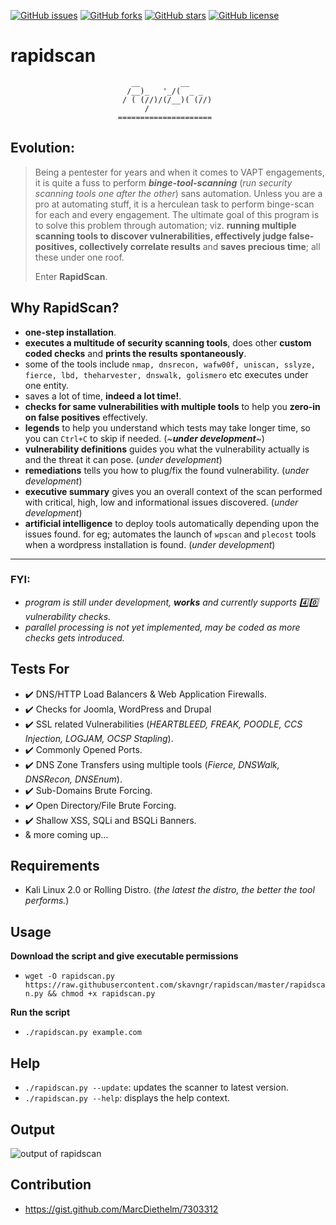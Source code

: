 [![GitHub issues](https://img.shields.io/github/issues/skavngr/rapidscan.svg)](https://github.com/skavngr/rapidscan/issues)
[![GitHub forks](https://img.shields.io/github/forks/skavngr/rapidscan.svg)](https://github.com/skavngr/rapidscan/network)
[![GitHub stars](https://img.shields.io/github/stars/skavngr/rapidscan.svg)](https://github.com/skavngr/rapidscan/stargazers)
[![GitHub license](https://img.shields.io/github/license/skavngr/rapidscan.svg)](https://github.com/skavngr/rapidscan/blob/master/LICENSE)

# rapidscan 

                               __         __
                              /__)_   '_/(  _ _
                             / ( (//)/(/__)( (//)
                                  /
                            =====================
                            
## Evolution:
> Being a pentester for years and when it comes to VAPT engagements, it is quite a fuss to perform _**binge-tool-scanning**_ (_run security scanning tools one after the other_) sans automation. Unless you are a pro at automating stuff, it is a herculean task to perform binge-scan for each and every engagement. The ultimate goal of this program is to solve this problem through automation; viz. **running multiple scanning tools to discover vulnerabilities, effectively judge false-positives, collectively correlate results** and **saves precious time**; all these under one roof.<p>Enter **RapidScan**.

## Why RapidScan?
- **one-step installation**.
- **executes a multitude of security scanning tools**, does other **custom coded checks** and **prints the results spontaneously**.
- some of the tools include `nmap, dnsrecon, wafw00f, uniscan, sslyze, fierce, lbd, theharvester, dnswalk, golismero` etc executes under one entity.
- saves a lot of time, **indeed a lot time!**.
- **checks for same vulnerabilities with multiple tools** to help you **zero-in on false positives** effectively.
- **legends** to help you understand which tests may take longer time, so you can `Ctrl+C` to skip if needed. (_~**under development**~_)
- **vulnerability definitions** guides you what the vulnerability actually is and the threat it can pose. (_under development_)
- **remediations** tells you how to plug/fix the found vulnerability. (_under development_)
- **executive summary** gives you an overall context of the scan performed with critical, high, low and informational issues discovered. (_under development_)
- **artificial intelligence** to deploy tools automatically depending upon the issues found. for eg; automates the launch of `wpscan` and `plecost` tools when a wordpress installation is found. (_under development_)

---
### FYI:
- _program is still under development, **works** and currently supports :four::zero: vulnerability checks._
- _parallel processing is not yet implemented, may be coded as more checks gets introduced._

## Tests For
- :heavy_check_mark: DNS/HTTP Load Balancers & Web Application Firewalls.
- :heavy_check_mark: Checks for Joomla, WordPress and Drupal
- :heavy_check_mark: SSL related Vulnerabilities (_HEARTBLEED, FREAK, POODLE, CCS Injection, LOGJAM, OCSP Stapling_).
- :heavy_check_mark: Commonly Opened Ports.
- :heavy_check_mark: DNS Zone Transfers using multiple tools (_Fierce, DNSWalk, DNSRecon, DNSEnum_).
- :heavy_check_mark: Sub-Domains Brute Forcing.
- :heavy_check_mark: Open Directory/File Brute Forcing.
- :heavy_check_mark: Shallow XSS, SQLi and BSQLi Banners.
- & more coming up...

## Requirements
- Kali Linux 2.0 or Rolling Distro. (_the latest the distro, the better the tool performs._)

## Usage
**Download the script and give executable permissions**
- `wget -O rapidscan.py https://raw.githubusercontent.com/skavngr/rapidscan/master/rapidscan.py && chmod +x rapidscan.py`

**Run the script**
- `./rapidscan.py example.com`

## Help
- `./rapidscan.py --update`: updates the scanner to latest version.
- `./rapidscan.py --help`:   displays the help context.

## Output

![output of rapidscan](https://github.com/skavngr/rapidscan/blob/master/splashscreen_rapidscan.PNG)

## Contribution
- https://gist.github.com/MarcDiethelm/7303312


